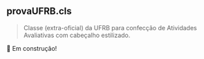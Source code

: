 ## provaUFRB.cls

> Classe (extra-oficial) da UFRB para confecção de Atividades Avaliativas com 
cabeçalho estilizado.

:construction: Em construção!
